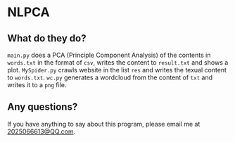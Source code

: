 # NLPCA

## What do they do?
```main.py``` does a PCA (Principle Component Analysis) of the contents in ```words.txt``` in the format of ```csv```, writes the content to ```result.txt``` and shows a plot.
```MySpider.py``` crawls website in the list ```res``` and writes the texual content to ```words.txt```.
```wc.py``` generates a wordcloud from the content of ```txt``` and writes it to a ```png``` file.

## Any questions?
If you have anything to say about this program, please email me at 2025066613@QQ.com.

